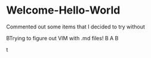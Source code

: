 # Welcome-Hello-World
Commented out some items that I decided to try without

BTrying to figure out VIM with .md files!
B
A
B

t
